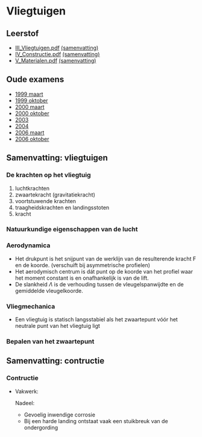 # Vliegtuigen
## Leerstof
- [III_Vliegtuigen.pdf](http://ctz.zweefportaal.nl/main/Technicus/TechnicusHandboek2007/III_Vliegtuigen.pdf) [(samenvatting)](vliegtuigen_samenvatting.md)
- [IV_Constructie.pdf](http://ctz.zweefportaal.nl/main/Technicus/TechnicusHandboek2007/IV_Constructie.pdf)  [(samenvatting)](constructie_samenvatting.md)
- [V_Materialen.pdf](http://ctz.zweefportaal.nl/main/Technicus/TechnicusHandboek2007/V_Materialen.pdf) [(samenvatting)](materialen_samenvatting.md)
## Oude examens
- [1999 maart](http://ctz.zweefportaal.nl/main/Technicus/Examens/Examen_AML-AB_Vliegtuigen_1999-03.pdf)
- [1999 oktober](http://ctz.zweefportaal.nl/main/Technicus/Examens/Examen_AML-AB_Vliegtuigen_1999-10.pdf)
- [2000 maart](http://ctz.zweefportaal.nl/main/Technicus/Examens/Examen_AML-AB_Vliegtuigen_2000-03.pdf)
- [2000 oktober](http://ctz.zweefportaal.nl/main/Technicus/Examens/Examen_AML-AB_Vliegtuigen_2000-10.pdf)
- [2003](http://www.ctz.zweefportaal.nl/main/Technicus/Examens/Examen_AML-A_Vliegtuigen_2003.pdf)
- [2004](http://ctz.zweefportaal.nl/main/Technicus/Examens/Examen_AML-A_Vliegtuigen_2004.pdf)
- [2006 maart](http://ctz.zweefportaal.nl/main/Technicus/Examens/Examen_AML-A_Vliegtuigen_2006-03.pdf)
- [2006 oktober](http://ctz.zweefportaal.nl/main/Technicus/Examens/Examen_AML-A_Vliegtuigen_2006-10.pdf)

## Samenvatting: vliegtuigen
### De krachten op het vliegtuig
1. luchtkrachten
1. zwaartekracht (gravitatiekracht)
1. voortstuwende krachten
1. traagheidskrachten en landingsstoten
1. kracht
### Natuurkundige eigenschappen van de lucht

### Aerodynamica
- Het drukpunt is het snijpunt van de werklijn van de resulterende kracht F en de koorde. (verschuift bij asymmetrische profielen)
- Het aerodymisch centrum is dát punt op de koorde van het profiel waar het moment constant is en
onafhankelijk is van de lift.
- De slankheid $\Lambda$ is de verhouding tussen de vleugelspanwijdte en de gemiddelde vleugelkoorde.
### Vliegmechanica
- Een vliegtuig is statisch langsstabiel als het zwaartepunt vóór het neutrale punt van het vliegtuig
ligt
### Bepalen van het zwaartepunt

## Samenvatting: contructie
### Contructie
- Vakwerk:

  Nadeel: 
  - Gevoelig inwendige corrosie
  - Bij een harde landing ontstaat vaak een stuikbreuk van de ondergording
